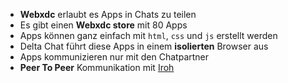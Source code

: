 - **Webxdc** erlaubt es Apps in Chats zu teilen
- Es gibt einen **Webxdc store** mit 80 Apps
- Apps können ganz einfach mit `html`, `css` und `js` erstellt werden
- Delta Chat führt diese Apps in einem **isolierten** Browser aus
- Apps kommunizieren nur mit den Chatpartner
- **Peer To Peer** Kommunikation mit [Iroh](https://iroh.computer)
